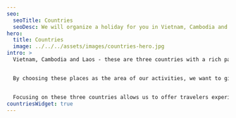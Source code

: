 ```yaml
---
seo:
  seoTitle: Countries
  seoDesc: We will organize a holiday for you in Vietnam, Cambodia and Laos.
hero:
  title: Countries
  image: ../../../assets/images/countries-hero.jpg
intro: >
  Vietnam, Cambodia and Laos - these are three countries with a rich past, extraordinary cultures and stunning landscapes that capture the essence of Southeast Asia.


  By choosing these places as the area of our activities, we want to give travelers the opportunity to experience the authentic atmosphere of the region. Vietnam with its dynamic cities, lush river deltas and long coastlines; Cambodia, home to the majestic ruins of Angkor and its rich history; and Laos with its unparalleled peace, mountain landscapes and warm people.


  Focusing on these three countries allows us to offer travelers experiences that combine adventure, discovery and understanding of local cultures.
countriesWidget: true
---
```

